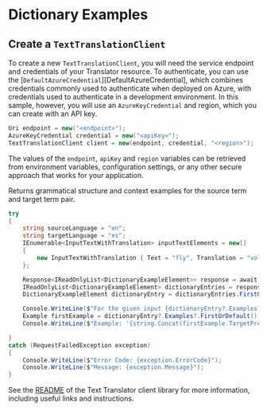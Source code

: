 # Dictionary Examples

## Create a `TextTranslationClient`

To create a new `TextTranslationClient`, you will need the service endpoint and credentials of your Translator resource. To authenticate, you can use the [`DefaultAzureCredential`][DefaultAzureCredential], which combines credentials commonly used to authenticate when deployed on Azure, with credentials used to authenticate in a development environment. In this sample, however, you will use an `AzureKeyCredential` and region, which you can create with an API key.

```C# Snippet:CreateTextTranslationClient
Uri endpoint = new("<endpoint>");
AzureKeyCredential credential = new("<apiKey>");
TextTranslationClient client = new(endpoint, credential, "<region>");
```

The values of the `endpoint`, `apiKey` and `region` variables can be retrieved from environment variables, configuration settings, or any other secure approach that works for your application.

Returns grammatical structure and context examples for the source term and target term pair.

```C# Snippet:Sample6_DictionaryExamples
try
{
    string sourceLanguage = "en";
    string targetLanguage = "es";
    IEnumerable<InputTextWithTranslation> inputTextElements = new[]
    {
        new InputTextWithTranslation { Text = "fly", Translation = "volar" }
    };

    Response<IReadOnlyList<DictionaryExampleElement>> response = await client.DictionaryExamplesAsync(sourceLanguage, targetLanguage, inputTextElements).ConfigureAwait(false);
    IReadOnlyList<DictionaryExampleElement> dictionaryEntries = response.Value;
    DictionaryExampleElement dictionaryEntry = dictionaryEntries.FirstOrDefault();

    Console.WriteLine($"For the given input {dictionaryEntry?.Examples?.Count} examples were found in the dictionary.");
    Example firstExample = dictionaryEntry?.Examples?.FirstOrDefault();
    Console.WriteLine($"Example: '{string.Concat(firstExample.TargetPrefix, firstExample.TargetTerm, firstExample.TargetSuffix)}'.");

}
catch (RequestFailedException exception)
{
    Console.WriteLine($"Error Code: {exception.ErrorCode}");
    Console.WriteLine($"Message: {exception.Message}");
}
```

See the [README] of the Text Translator client library for more information, including useful links and instructions.

[README]: https://github.com/Azure/azure-sdk-for-net/blob/main/sdk/translation/Azure.AI.Translation.Text/README.md
